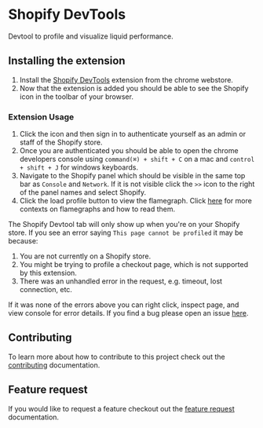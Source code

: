 # Shopify DevTools

Devtool to profile and visualize liquid performance.

## Installing the extension
1. Install the [Shopify DevTools](https://chrome.google.com/webstore/detail/shopify-devtools/fndnankcflemoafdeboboehphmiijkgp) extension from the chrome webstore.
2. Now that the extension is added you should be able to see the Shopify icon in the toolbar of your browser.

### Extension Usage
1. Click the icon and then sign in to authenticate yourself as an admin or staff of the Shopify store.
2. Once you are authenticated you should be able to open the chrome developers console using `command(⌘) + shift + C` on a mac and `control + shift + J` for windows keyboards.
3. Navigate to the Shopify panel which should be visible in the same top bar as `Console` and `Network`. If it is not visible click the `>>` icon to the right of the panel names and select Shopify.
4. Click the load profile button to view the flamegraph. Click [here](http://www.brendangregg.com/FlameGraphs/cpuflamegraphs.html#Description) for more contexts on flamegraphs and how to read them.

The Shopify Devtool tab will only show up when you're on your Shopify store.
If you see an error saying `This page cannot be profiled` it may be because:
1. You are not currently on a Shopify store.
2. You might be trying to profile a checkout page, which is not supported by this extension.
3. There was an unhandled error in the request, e.g. timeout, lost connection, etc.

If it was none of the errors above you can right click, inspect page, and view console for error details.
If you find a bug please open an issue [here](https://github.com/Shopify/shopify-devtools/issues/new).


## Contributing
To learn more about how to contribute to this project check out the [contributing](https://github.com/Shopify/shopify-devtools/blob/master/CONTRIBUTING.md) documentation.

## Feature request
If you would like to request a feature checkout out the [feature request](https://github.com/Shopify/shopify-devtools/blob/master/FEATURE_REQUEST.md) documentation.
